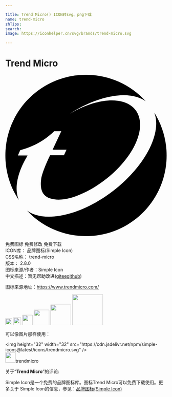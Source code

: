 ```yaml
---

title: Trend Micro() ICON转svg、png下载
name: trend-micro
zhTips: 
search: 
image: https://iconhelper.cn/svg/brands/trend-micro.svg

---
```


# Trend Micro  <small style="font-size: 60%;font-weight: 100"></small>

<div id="svg" class="svg-wrap">
<svg role="img" xmlns="http://www.w3.org/2000/svg" viewBox="0 0 24 24"><title>Trend Micro icon</title><path d="M12 0C5.38 0 0 5.37 0 12C0 14.45 .734 16.72 2 18.62C1.5 17.45 1.58 15.94 2.19 14.29L2.2 14.25L2.25 14.12L2.3 14L2.32 13.95C2.54 13.4 2.82 12.83 3.16 12.26C3.21 12.16 3.25 12.07 3.3 12L1.86 12L2.21 11.21C3.4 10.88 5.38 10.22 7.27 8.39L7.32 8.39H8.32L7.03 11.14L9.1 11.14L8.72 11.96L6.66 11.96S5.69 13.9 5.36 15.28C5.11 16.82 5.36 18 6.74 18.41C7.59 18.67 8.66 18.61 9.81 18.29C12.5 17.45 15.34 15.62 17.43 13.18C20.87 9.19 20.94 5.1 17.58 4.05C15.43 3.38 12.39 4.13 9.58 5.8C13.08 3.54 16.94 2.5 19.59 3.31C20.09 3.46 20.53 3.68 20.89 3.94A11.97 11.97 0 0 0 12 0M22.17 5.63C23 7.81 21.97 11.07 19.2 14.29C15.04 19.13 8.47 22.05 4.5 20.83A4.46 4.46 0 0 1 3.24 20.21A11.96 11.96 0 0 0 12 24C18.63 24 24 18.63 24 12C24 9.66 23.33 7.5 22.17 5.63Z"/></svg>
</div>
<detail full-name='trend-micro'></detail>

<div class="detail-page">
<p>
<span><span class="badge-success badge">免费图标</span> <span class="badge-success badge">免费修改</span>  <span class="badge-success badge">免费下载</span> </span>
<br/>
<span>
ICON库：
<span class="badge-secondary badge">品牌图标(Simple Icon)</span> 
</span>
<br/>
<span>
CSS名称：
<span class="badge-secondary badge">trend-micro</span> 
</span>

<br/>
<span>
版本：
<span class="badge-secondary badge">2.8.0</span> 
</span>
<br/>
<span>图标来源/作者：<span class="badge-light badge">Simple Icon</span></span> 
<br/>
<span class="zh-detail">中文描述：暂无<span class="help-link"><span>帮助改进</span>(<a href="https://gitee.com/liuwave/icon-helper/edit/master/json/brands/trend-micro.json" target="_blank" rel="noopener noreferrer">gitee</a><a href="https://github.com/liuwave/icon-helper/edit/master/json/brands/trend-micro.json" target="_blank" rel="noopener noreferrer">github</a></span>)</span><br/>
</p>
</div><div class="description description alert alert-light"><p>图标来源地址：<a href="https://www.trendmicro.com/" target="_blank" rel="noopener noreferrer">https://www.trendmicro.com/</a></p></div>
<div class="alert alert-dark">
<img height="21" width="21" src="https://cdn.jsdelivr.net/npm/simple-icons@latest/icons/trendmicro.svg" />
<img height="24" width="24" src="https://cdn.jsdelivr.net/npm/simple-icons@latest/icons/trendmicro.svg" />
<img height="32" width="32" src="https://cdn.jsdelivr.net/npm/simple-icons@latest/icons/trendmicro.svg" />
<img height="48" width="48" src="https://cdn.jsdelivr.net/npm/simple-icons@latest/icons/trendmicro.svg" />
<img height="64" width="64" src="https://cdn.jsdelivr.net/npm/simple-icons@latest/icons/trendmicro.svg" />
<img height="96" width="96" src="https://cdn.jsdelivr.net/npm/simple-icons@latest/icons/trendmicro.svg" />

</div>
<div>
  <p>可以像图片那样使用：    
  </p>
  <div class="alert alert-primary" style="font-size: 14px">
    &lt;img height="32" width="32" src="https://cdn.jsdelivr.net/npm/simple-icons@latest/icons/trendmicro.svg" /&gt;
    <copy-btn content='<img height="32" width="32" src="https://cdn.jsdelivr.net/npm/simple-icons@latest/icons/trendmicro.svg" />'></copy-btn>
  </div>
  <div class="alert alert-secondary">
    <img height="32" width="32" src="https://cdn.jsdelivr.net/npm/simple-icons@latest/icons/trendmicro.svg" />trendmicro
    <copy-btn content="trendmicro" btn-title="复制图标名称"></copy-btn>
  </div>
</div>
<div class="icon-detail__container">
<p>关于“<b>Trend Micro</b>”的评论:</p>
</div>
<Vssue title="关于“Trend Micro”的评论" />
<div><p>Simple Icon是一个免费的品牌图标库。图标Trend Micro可以免费下载使用。更多关于  Simple Icon的信息，参见：<a target="_blank" href="https://iconhelper.cn/brands.html">品牌图标(Simple Icon)</a>
</p></div>
